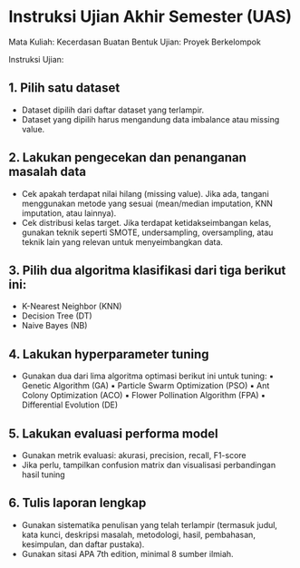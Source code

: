 # Instruksi Ujian Akhir Semester (UAS)

Mata Kuliah: Kecerdasan Buatan
Bentuk Ujian: Proyek Berkelompok

Instruksi Ujian:
## 1. Pilih satu dataset
- Dataset dipilih dari daftar dataset yang terlampir.
- Dataset yang dipilih harus mengandung data imbalance atau
missing value.
## 2. Lakukan pengecekan dan penanganan masalah data
- Cek apakah terdapat nilai hilang (missing value). Jika ada, tangani
menggunakan metode yang sesuai (mean/median imputation,
KNN imputation, atau lainnya).
- Cek distribusi kelas target. Jika terdapat ketidakseimbangan kelas,
gunakan teknik seperti SMOTE, undersampling, oversampling,
atau teknik lain yang relevan untuk menyeimbangkan data.
## 3. Pilih dua algoritma klasifikasi dari tiga berikut ini:
- K-Nearest Neighbor (KNN)
- Decision Tree (DT)
- Naive Bayes (NB)
## 4. Lakukan hyperparameter tuning
- Gunakan dua dari lima algoritma optimasi berikut ini untuk
tuning:
▪ Genetic Algorithm (GA)
▪ Particle Swarm Optimization (PSO)
▪ Ant Colony Optimization (ACO)
▪ Flower Pollination Algorithm (FPA)
▪ Differential Evolution (DE)
## 5. Lakukan evaluasi performa model
- Gunakan metrik evaluasi: akurasi, precision, recall, F1-score
- Jika perlu, tampilkan confusion matrix dan visualisasi
perbandingan hasil tuning
## 6. Tulis laporan lengkap
- Gunakan sistematika penulisan yang telah terlampir (termasuk
judul, kata kunci, deskripsi masalah, metodologi, hasil,
pembahasan, kesimpulan, dan daftar pustaka).
- Gunakan sitasi APA 7th edition, minimal 8 sumber ilmiah.
